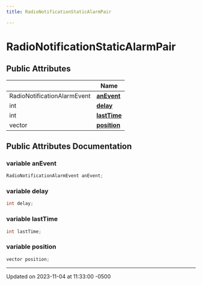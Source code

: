 ```yaml
---
title: RadioNotificationStaticAlarmPair

---
```


# RadioNotificationStaticAlarmPair





## Public Attributes

|                | Name           |
| -------------- | -------------- |
| RadioNotificationAlarmEvent | **[anEvent](class_radio_notification_static_alarm_pair.md#variable-anevent)**  |
| int | **[delay](class_radio_notification_static_alarm_pair.md#variable-delay)**  |
| int | **[lastTime](class_radio_notification_static_alarm_pair.md#variable-lasttime)**  |
| vector | **[position](class_radio_notification_static_alarm_pair.md#variable-position)**  |

## Public Attributes Documentation

### variable anEvent

```cpp
RadioNotificationAlarmEvent anEvent;
```


### variable delay

```cpp
int delay;
```


### variable lastTime

```cpp
int lastTime;
```


### variable position

```cpp
vector position;
```


-------------------------------

Updated on 2023-11-04 at 11:33:00 -0500